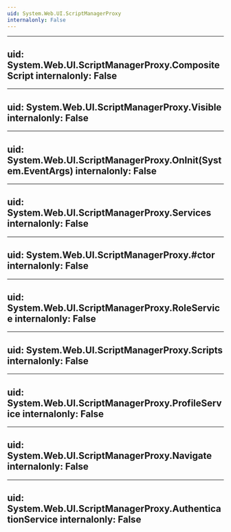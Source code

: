 ```yaml
---
uid: System.Web.UI.ScriptManagerProxy
internalonly: False
---
```


---
uid: System.Web.UI.ScriptManagerProxy.CompositeScript
internalonly: False
---

---
uid: System.Web.UI.ScriptManagerProxy.Visible
internalonly: False
---

---
uid: System.Web.UI.ScriptManagerProxy.OnInit(System.EventArgs)
internalonly: False
---

---
uid: System.Web.UI.ScriptManagerProxy.Services
internalonly: False
---

---
uid: System.Web.UI.ScriptManagerProxy.#ctor
internalonly: False
---

---
uid: System.Web.UI.ScriptManagerProxy.RoleService
internalonly: False
---

---
uid: System.Web.UI.ScriptManagerProxy.Scripts
internalonly: False
---

---
uid: System.Web.UI.ScriptManagerProxy.ProfileService
internalonly: False
---

---
uid: System.Web.UI.ScriptManagerProxy.Navigate
internalonly: False
---

---
uid: System.Web.UI.ScriptManagerProxy.AuthenticationService
internalonly: False
---
